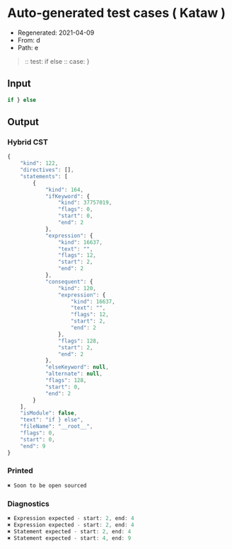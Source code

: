 # Auto-generated test cases ( Kataw )
- Regenerated: 2021-04-09
- From: d
- Path: e
> :: test: if else
> :: case: }
## Input

`````js
if } else
`````

## Output

### Hybrid CST

```javascript
{
    "kind": 122,
    "directives": [],
    "statements": [
        {
            "kind": 164,
            "ifKeyword": {
                "kind": 37757019,
                "flags": 0,
                "start": 0,
                "end": 2
            },
            "expression": {
                "kind": 16637,
                "text": "",
                "flags": 12,
                "start": 2,
                "end": 2
            },
            "consequent": {
                "kind": 120,
                "expression": {
                    "kind": 16637,
                    "text": "",
                    "flags": 12,
                    "start": 2,
                    "end": 2
                },
                "flags": 128,
                "start": 2,
                "end": 2
            },
            "elseKeyword": null,
            "alternate": null,
            "flags": 128,
            "start": 0,
            "end": 2
        }
    ],
    "isModule": false,
    "text": "if } else",
    "fileName": "__root__",
    "flags": 0,
    "start": 0,
    "end": 9
}
```

### Printed

```javascript
✖ Soon to be open sourced
```

### Diagnostics

```javascript
✖ Expression expected - start: 2, end: 4
✖ Expression expected - start: 2, end: 4
✖ Statement expected - start: 2, end: 4
✖ Statement expected - start: 4, end: 9

```


